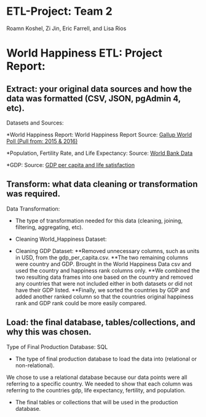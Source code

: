 # ETL-Project: Team 2
Roamn Koshel, Zi Jin, Eric Farrell, and Lisa Rios

# World Happiness ETL: Project Report:

## Extract: your original data sources and how the data was formatted (CSV, JSON, pgAdmin 4, etc).

Datasets and Sources: 

*World Happiness Report: World Happiness Report
Source: [Gallup World Poll (Pull from: 2015 & 2016)](https://www.kaggle.com/unsdsn/world-happiness?select=2015.csv) 

*Population, Fertility Rate, and Life Expectancy: 
Source: [World Bank Data](https://www.kaggle.com/gemartin/world-bank-data-1960-to-2016) 
                         
*GDP: Source: [GDP per capita and life satisfaction](https://www.kaggle.com/pamhohhgkgm/gdp-per-capita-and-life-satisfaction2017)
 
## Transform: what data cleaning or transformation was required.
Data Transformation:

* The type of transformation needed for this data (cleaning, joining, filtering, aggregating, etc).

* Cleaning World_Happiness Dataset:

* Cleaning GDP Dataset:
    **Removed unnecessary columns, such as units in USD, from the gdp_per_capita.csv. 
    **The two remaining columns were country and GDP. Brought in the World Happiness Data csv and used the country and happiness rank columns only. 
    **We combined the two resulting data frames into one based on the country and removed any countries that were not included either in both datasets or did not have their GDP listed. 
    **Finally, we sorted the countries by GDP and added another ranked column so that the countries original happiness rank and GDP rank could be more easily compared.

## Load: the final database, tables/collections, and why this was chosen.
Type of Final Production Database: SQL

* The type of final production database to load the data into (relational or non-relational).

We chose to use a relational database because our data points were all referring to a specific country.  We needed to show that each column was referring to the countries gdp, life expectancy, fertility, and population.

* The final tables or collections that will be used in the production database.
